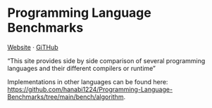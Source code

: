 # Programming Language Benchmarks

[Website](https://programming-language-benchmarks.vercel.app/) · [GiTHub](https://github.com/hanabi1224/Programming-Language-Benchmarks)

“This site provides side by side comparison of several programming languages and their different compilers or runtime”

Implementations in other languages can be found here: https://github.com/hanabi1224/Programming-Language-Benchmarks/tree/main/bench/algorithm.
